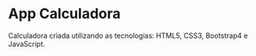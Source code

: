 # App Calculadora

Calculadora criada utilizando as tecnologias: HTML5, CSS3, Bootstrap4 e JavaScript.
